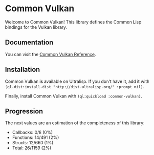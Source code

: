 <h1 id="header:ADP:HEADERTAG30">Common Vulkan</h1>

Welcome to Common Vulkan\! This library defines the Common Lisp bindings for the Vulkan library\.

<h2 id="header:ADP:HEADERTAG31">Documentation</h2>

You can visit the <a href="/docs/reference/reference.md#header:COMMON-VULKAN:API-REFERENCE-HEADER">Common Vulkan Reference</a>\.

<h2 id="header:ADP:HEADERTAG32">Installation</h2>

Common Vulkan is available on Ultralisp\. If you don\'t have it\, add it with ``` (ql-dist:install-dist "http://dist.ultralisp.org/" :prompt nil) ```\.

Finally\, install Common Vulkan with ``` (ql:quickload :common-vulkan) ```\.

<h2 id="header:ADP:HEADERTAG33">Progression</h2>

The next values are an estimation of the completeness of this library\:

* Callbacks\: 0\/8 \(0\%\)
* Functions\: 14\/491 \(2\%\)
* Structs\: 12\/660 \(1\%\)
* Total\: 26\/1159 \(2\%\)

